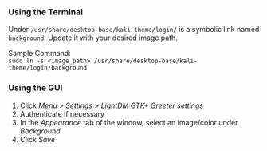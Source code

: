 
### Using the Terminal

Under `/usr/share/desktop-base/kali-theme/login/` is a symbolic link named `background`. Update it with your desired image path.

Sample Command:  
`sudo ln -s <image_path> /usr/share/desktop-base/kali-theme/login/background`

### Using the GUI

1. Click _Menu_ > _Settings_ > _LightDM GTK+ Greeter settings_
2. Authenticate if necessary
3. In the _Appearance_ tab of the window, select an image/color under _Background_
4. Click _Save_